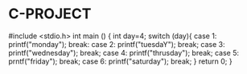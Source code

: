 # C-PROJECT
#include <stdio.h>
int main () {
int day=4;
switch (day){
case 1:
printf("monday");
break:
case 2:
printf("tuesdaY");
break;
case 3:
printf("wednesday");
break;
case 4:
printf("thrusday");
break;
case 5:
prntf("friday");
break;
case 6:
printf("saturday");
break;
}
return 0;
}




